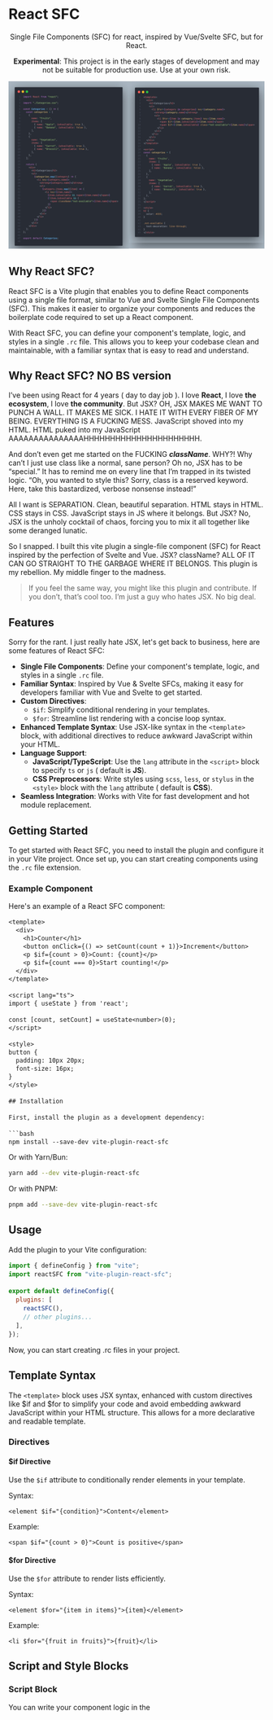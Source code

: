 # React SFC

<p align="center">
Single File Components (SFC) for react, inspired by Vue/Svelte SFC, but for React.
</p>
<p align="center">
<b>Experimental</b>: This project is in the early stages of development and may not be suitable for production use. Use at your own risk.
</p>

<p align="center">
  <img src="https://github.com/roonie007/react-sfc/blob/main/images/demo.jpg?raw=true" alt="react rfc demo" />
</p>

## Why React SFC?

React SFC is a Vite plugin that enables you to define React components using a single file format, similar to Vue and Svelte Single File Components (SFC). This makes it easier to organize your components and reduces the boilerplate code required to set up a React component.

With React SFC, you can define your component's template, logic, and styles in a single `.rc` file. This allows you to keep your codebase clean and maintainable, with a familiar syntax that is easy to read and understand.

## Why React SFC? **NO BS** version

I’ve been using React for 4 years ( day to day job ). I love **React**, I love **the ecosystem**, I love **the community**. But JSX? OH, JSX MAKES ME WANT TO PUNCH A WALL. IT MAKES ME SICK. I HATE IT WITH EVERY FIBER OF MY BEING. EVERYTHING IS A FUCKING MESS. JavaScript shoved into my HTML. HTML puked into my JavaScript AAAAAAAAAAAAAAAHHHHHHHHHHHHHHHHHHHHHH.

And don’t even get me started on the FUCKING **_className_**. WHY?! Why can’t I just use class like a normal, sane person? Oh no, JSX has to be “special.” It has to remind me on every line that I’m trapped in its twisted logic. “Oh, you wanted to style this? Sorry, class is a reserved keyword. Here, take this bastardized, verbose nonsense instead!”

All I want is SEPARATION. Clean, beautiful separation. HTML stays in HTML. CSS stays in CSS. JavaScript stays in JS where it belongs. But JSX? No, JSX is the unholy cocktail of chaos, forcing you to mix it all together like some deranged lunatic.

So I snapped. I built this vite plugin a single-file component (SFC) for React inspired by the perfection of Svelte and Vue. JSX? className? ALL OF IT CAN GO STRAIGHT TO THE GARBAGE WHERE IT BELONGS. This plugin is my rebellion. My middle finger to the madness.

> If you feel the same way, you might like this plugin and contribute. If you don’t, that’s cool too. I’m just a guy who hates JSX. No big deal.

## Features

Sorry for the rant. I just really hate JSX, let's get back to business, here are some features of React SFC:

- **Single File Components**: Define your component's template, logic, and styles in a single `.rc` file.
- **Familiar Syntax**: Inspired by Vue & Svelte SFCs, making it easy for developers familiar with Vue and Svelte to get started.
- **Custom Directives**:
  - `$if`: Simplify conditional rendering in your templates.
  - `$for`: Streamline list rendering with a concise loop syntax.
- **Enhanced Template Syntax**: Use JSX-like syntax in the `<template>` block, with additional directives to reduce awkward JavaScript within your HTML.
- **Language Support**:
  - **JavaScript/TypeScript**: Use the `lang` attribute in the `<script>` block to specify `ts` or `js` ( default is **JS**).
  - **CSS Preprocessors**: Write styles using `scss`, `less`, or `stylus` in the `<style>` block with the `lang` attribute ( default is **CSS**).
- **Seamless Integration**: Works with Vite for fast development and hot module replacement.

## Getting Started

To get started with React SFC, you need to install the plugin and configure it in your Vite project. Once set up, you can start creating components using the `.rc` file extension.

### Example Component

Here's an example of a React SFC component:

````svelte
<template>
  <div>
    <h1>Counter</h1>
    <button onClick={() => setCount(count + 1)}>Increment</button>
    <p $if={count > 0}>Count: {count}</p>
    <p $if={count === 0}>Start counting!</p>
  </div>
</template>

<script lang="ts">
import { useState } from 'react';

const [count, setCount] = useState<number>(0);
</script>

<style>
button {
  padding: 10px 20px;
  font-size: 16px;
}
</style>

## Installation

First, install the plugin as a development dependency:

```bash
npm install --save-dev vite-plugin-react-sfc
````

Or with Yarn/Bun:

```bash
yarn add --dev vite-plugin-react-sfc
```

Or with PNPM:

```bash
pnpm add --save-dev vite-plugin-react-sfc
```

## Usage

Add the plugin to your Vite configuration:

```js
import { defineConfig } from "vite";
import reactSFC from "vite-plugin-react-sfc";

export default defineConfig({
  plugins: [
    reactSFC(),
    // other plugins...
  ],
});
```

Now, you can start creating .rc files in your project.

## Template Syntax

The `<template>` block uses JSX syntax, enhanced with custom directives like $if and $for to simplify your code and avoid embedding awkward JavaScript within your HTML structure. This allows for a more declarative and readable template.

### Directives

#### $if Directive

Use the `$if` attribute to conditionally render elements in your template.

Syntax:

```svelte
<element $if="{condition}">Content</element>
```

Example:

```svelte
<span $if="{count > 0}">Count is positive</span>
```

#### $for Directive

Use the `$for` attribute to render lists efficiently.

Syntax:

```svelte
<element $for="{item in items}">{item}</element>
```

Example:

```svelte
<li $for="{fruit in fruits}">{fruit}</li>
```

## Script and Style Blocks

### Script Block

You can write your component logic in the <script> block. Use the lang attribute to specify the scripting language:

- `lang="ts"` for TypeScript.
- `lang="js"` for JavaScript. (default if lang is omitted)

Example:

```vue
<script lang="ts">
import { useState } from "react";

const [count, setCount] = useState<number>(0);
</script>
```

### Style Block

Define your component styles in the `<style>` block. You can use CSS or preprocessors like SCSS, Less, or Stylus by specifying the lang attribute:

- `lang="scss"` for SCSS.
- `lang="less"` for Less.
- `lang="stylus"` for Stylus.
- `lang="css"` for standard CSS (default if lang is omitted).

Example:

```vue
<style lang="scss">
button {
  padding: 10px 20px;
  font-size: 16px;
}
</style>
```

> Note: To use preprocessors, ensure you have the corresponding module installed, see the [Vite documentation](https://vitejs.dev/guide/features.html#css-pre-processors) for more information.

## Limitations

- Only Supports .rc Files: The plugin processes files with the .rc extension. Ensure your components use this extension.
- Custom Directives: Only $if and $for directives are supported at this time.
- No Scoped Styles: Styles are global. Scoped styles are not yet implemented.
- Limited Error Handling: Syntax errors in your templates may lead to build-time errors. Ensure your templates are valid.

## License

This project is licensed under the [MIT License](LICENSE).

---

Thank you for using React SFC! If you have any questions or need support, feel free to open an issue on the GitHub repository.
